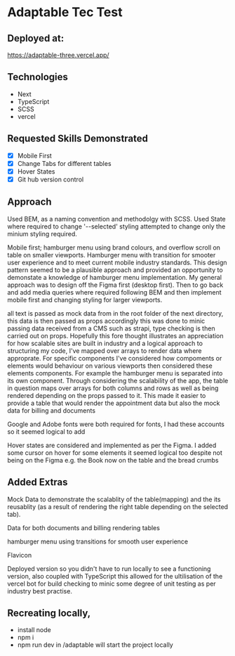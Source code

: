# Adaptable Tec Test

## Deployed at: 
https://adaptable-three.vercel.app/

## Technologies

- Next
- TypeScript
- SCSS
- vercel

## Requested Skills Demonstrated

- [x] Mobile First  
- [x] Change Tabs for different tables
- [x] Hover States
- [x] Git hub version control 

## Approach

Used BEM, as a naming convention and methodolgy with SCSS. Used State where required to change '--selected' styling attempted to change only the minium styling required.

Mobile first; hamburger menu using brand colours, and overflow scroll on table on smaller viewports. Hamburger menu with transition for smooter user experience and to meet current mobile industry standards. This design pattern seemed to be a plausible approach and provided an opportunity to demonstate a knowledge of hamburger menu implementation. My general approach was to design off the Figma first (desktop first). Then to go back and add media queries where required following BEM  and then implement mobile first and changing styling for larger viewports.

all text is passed as mock data from in the root folder of the next directory, this data is then passed as props accordingly this was done to minic passing data received from a CMS such as strapi, type checking is then carried out on props. Hopefully this fore thought illustrates an appreciation for how scalable sites are built in industry and a logical approach to structuring my code, I've mapped over arrays to render data where approprate. For specific components I've considered how compoments or elements would behaviour on various viewports then considered these elements components. For example the hamburger menu is separated into its own component. Through considering the scalability of the app, the table in question maps over arrays for both columns and rows as well as being rendered depending on the props passed to it. This made it easier to provide a table that would render the appointment data but also the mock data for billing and documents

Google and Adobe fonts were both required for fonts, I had these accounts so it seemed logical to add

Hover states are considered and implemented as per the Figma. I added some cursor on hover for some elements it seemed logical too despite not being on the Figma e.g. the Book now on the table and the bread crumbs 

## Added Extras

Mock Data to demonstrate the scalablity of the table(mapping) and the its reusablity (as a result of rendering the right table depending on the selected tab). 

Data for both documents and billing rendering tables

hamburger menu using transitions for smooth user experience

Flavicon

Deployed version so you didn't have to run locally to see a functioning version, also coupled with TypeScript this allowed for the ultilisation of the vercel bot for build checking to minic some degree of unit testing as per industry best practise.

## Recreating locally, 

- install node
- npm i
- npm run dev in /adaptable will start the project locally